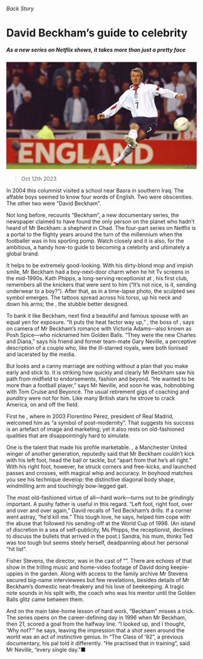 ###### Back Story

# David Beckham’s guide to celebrity 

##### As a new series on Netflix shows, it takes more than just a pretty face 

![image](images/20231021_CUP003.jpg) 

> Oct 12th 2023 

In 2004 this columnist visited a school near Basra in southern Iraq. The affable boys seemed to know four words of English. Two were obscenities. The other two were “David Beckham”.

Not long before, recounts “Beckham”, a new documentary series, the newspaper claimed to have found the only person on the planet who hadn’t heard of Mr Beckham: a shepherd in Chad. The four-part series on Netflix is a portal to the flighty years around the turn of the millennium when the footballer was in his sporting pomp. Watch closely and it is also, for the ambitious, a handy how-to guide to becoming a celebrity and ultimately a global brand. 

It helps to be extremely good-looking. With his dirty-blond mop and impish smile, Mr Beckham had a boy-next-door charm when he hit Tv screens in the mid-1990s. Kath Phipps, a long-serving receptionist at , his first club, remembers all the knickers that were sent to him (“It’s not nice, is it, sending underwear to a boy?”). After that, as in a time-lapse photo, the sculpted sex symbol emerges. The tattoos spread across his torso, up his neck and down his arms; the , the stubble better designed.

To bank it like Beckham, next find a beautiful and famous spouse with an equal yen for exposure. “It puts the heat factor way up,” , the boss of , says on camera of Mr Beckham’s romance with Victoria Adams—also known as Posh Spice—who nicknamed him Golden Balls. “They were the new Charles and Diana,” says his friend and former team-mate Gary Neville, a perceptive description of a couple who, like the ill-starred royals, were both lionised and lacerated by the media. 

But looks and a canny marriage are nothing without a plan that you make early and stick to. It is striking how quickly and clearly Mr Beckham saw his path from midfield to endorsements, fashion and beyond. “He wanted to be more than a football player,” says Mr Neville, and soon he was, hobnobbing with Tom Cruise and Beyoncé. The usual retirement gigs of coaching and punditry were not for him. Like many British stars he strove to crack America, on and off the field.

First he , where in 2003 Florentino Pérez, president of Real Madrid, welcomed him as “a symbol of post-modernity”. That suggests his success is an artefact of image and marketing; yet it also rests on old-fashioned qualities that are disappointingly hard to simulate. 

One is the talent that made his profile marketable. , a Manchester United winger of another generation, reputedly said that Mr Beckham couldn’t kick with his left foot, head the ball or tackle, but “apart from that he’s all right.” With his right foot, however, he struck corners and free-kicks, and launched passes and crosses, with magical whip and accuracy. In boyhood matches you see his technique develop: the distinctive diagonal body shape, windmilling arm and touchingly bow-legged gait.

The most old-fashioned virtue of all—hard work—turns out to be grindingly important. A pushy father is useful in this regard. “Left foot, right foot, over and over and over again,” David recalls of Ted Beckham’s drills. If a corner went astray, “he’d kill me.” This tough love, he says, helped him cope with the abuse that followed his sending-off at the World Cup of 1998. (An island of discretion in a sea of self-publicity, Ms Phipps, the receptionist, declines to discuss the bullets that arrived in the post.) Sandra, his mum, thinks Ted was too tough but seems steely herself, deadpanning about her personal “hit list”.

Fisher Stevens, the director, was in the cast of “”. There are echoes of that show in the trilling music and home-video footage of David doing keepie-uppies in the garden. Along with access to the family archive Mr Stevens secured big-name interviewees but few revelations, besides details of Mr Beckham’s domestic neat-freakery and his love of beekeeping. A tragic note sounds in his split with, the coach who was his mentor until the Golden Balls glitz came between them.

And on the main take-home lesson of hard work, “Beckham” misses a trick. The series opens on the career-defining day in 1996 when Mr Beckham, then 21, scored a goal from the halfway line. “I looked up, and I thought, ‘Why not?’” he says, leaving the impression that a shot seen around the world was an act of instinctive genius. In “The Class of ’92”, a previous documentary, his pal told it differently. “He practised that in training”, said Mr Neville, “every single day.”■






